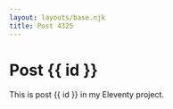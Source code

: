 ```yaml
---
layout: layouts/base.njk
title: Post 4325
---
```


# Post {{ id }}

This is post {{ id }} in my Eleventy project.
